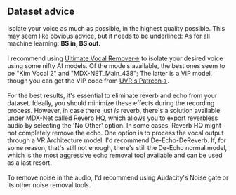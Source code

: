 ## Dataset advice

Isolate your voice as much as possible, in the highest quality possible. This may seem like obvious advice, but it needs to be underlined: As for all machine learning: __BS in, BS out.__
\
\
I recommend using [Ultimate Vocal Remover→](https://github.com/Anjok07/ultimatevocalremovergui/releases) to isolate your desired voice using some nifty AI models. Of the models available, the best ones seem to be "Kim Vocal 2" and "MDX-NET_Main_438"; The latter is a VIP model, though you can get the VIP code from [UVR's Patreon→](https://www.patreon.com/uvr).
\
\
For the best results, it's essential to eliminate reverb and echo from your dataset. Ideally, you should minimize these effects during the recording process. However, in case there just *is* reverb, there's a solution available under MDX-Net called Reverb HQ, which allows you to export reverbless audio by selecting the 'No Other' option. 
In some cases, Reverb HQ might not completely remove the echo. One option is to process the vocal output through a VR Architecture model: I'd recommend De-Echo-DeReverb. 
If, for some reason, that's still not enough, there's still the De-Echo normal model, which is the most aggressive echo removal tool available and can be used as a last resort.
\
\
To remove noise in the audio, I'd recommend using Audacity's Noise gate or its other noise removal tools.